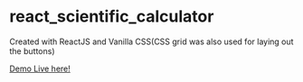 # react_scientific_calculator

Created with ReactJS and Vanilla CSS(CSS grid was also used for laying out the buttons)

[Demo Live here!](https://react-scientific-calculator.firebaseapp.com)
